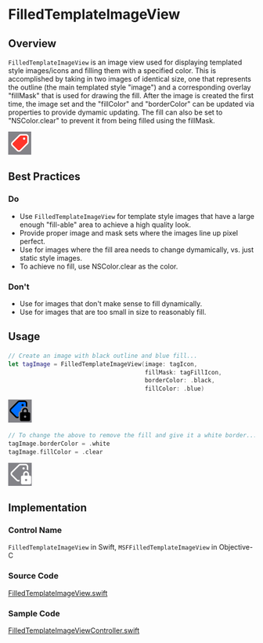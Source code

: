 # FilledTemplateImageView

## Overview
`FilledTemplateImageView` is an image view used for displaying templated style images/icons and filling them with a specified color. This is accomplished by taking in two images of identical size, one that represents the outline (the main templated style "image") and a corresponding overlay "fillMask" that is used for drawing the fill. After the image is created the first time, the image set and the "fillColor" and "borderColor" can be updated via properties to provide dymamic updating. The fill can also be set to "NSColor.clear" to prevent it from being filled using the fillMask.

![FilledTemplate-redFill-whiteBorder.png](.attachments/FilledTemplate-redFill-whiteBorder.png)

## Best Practices
### Do
- Use `FilledTemplateImageView` for template style images that have a large enough "fill-able" area to achieve a high quality look.
- Provide proper image and mask sets where the images line up pixel perfect.
- Use for images where the fill area needs to change dymamically, vs. just static style images.
- To achieve no fill, use NSColor.clear as the color.

### Don't
- Use for images that don't make sense to fill dynamically.
- Use for images that are too small in size to reasonably fill.

## Usage
```Swift
// Create an image with black outline and blue fill...
let tagImage = FilledTemplateImageView(image: tagIcon,
                                       fillMask: tagFillIcon,
                                       borderColor: .black, 
                                       fillColor: .blue)
```
![FilledTemplate-blueFill-blackBorder.png](.attachments/FilledTemplate-blueFill-blackBorder.png)

```Swift
// To change the above to remove the fill and give it a white border...
tagImage.borderColor = .white
tagImage.fillColor = .clear
```
![FilledTemplate-clearFill-whiteBorder.png](.attachments/FilledTemplate-clearFill-whiteBorder.png)

## Implementation
### Control Name
`FilledTemplateImageView` in Swift, `MSFFilledTemplateImageView` in Objective-C
### Source Code
[FilledTemplateImageView.swift](https://github.com/microsoft/fluentui-apple/blob/main/macos/FluentUI/FilledTemplateImageView/FilledTemplateImageView.swift)
### Sample Code
[FilledTemplateImageViewController.swift](https://github.com/microsoft/fluentui-apple/blob/main/macos/FluentUITestViewControllers/FilledTemplateImageViewController.swift)
